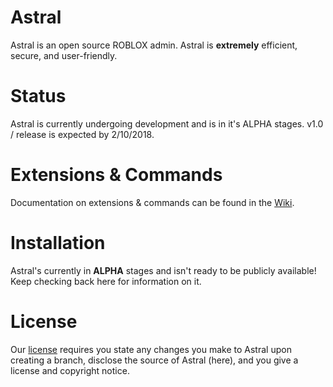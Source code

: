 # Astral
Astral is an open source ROBLOX admin. Astral is **extremely** efficient, secure, and user-friendly.

# Status
Astral is currently undergoing development and is in it's ALPHA stages. v1.0 / release is expected by 2/10/2018.

# Extensions & Commands
Documentation on extensions & commands can be found in the [Wiki](https://github.com/AstrealDev/Astral/wiki).

# Installation
Astral's currently in **ALPHA** stages and isn't ready to be publicly available! Keep checking back here for information on it.

# License
Our [license](LICENSE) requires you state any changes you make to Astral upon creating a branch, disclose the source of Astral (here), and you give a license and copyright notice.
